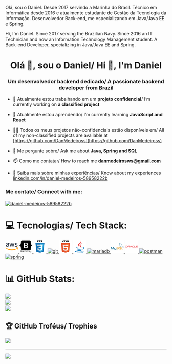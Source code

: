 Olá, sou o Daniel. 
Desde 2017 servindo a Marinha do Brasil. 
Técnico em Informática desde 2016 e atualmente estudante de Gestão da Tecnologia da Informação. 
Desenvolvedor Back-end, me especializando em Java/Java EE e Spring.

Hi, I'm Daniel. 
Since 2017 serving the Brazilian Navy. 
Since 2016 an IT Technician and now an Information Technology Management student. 
A Back-end Developer, specializing in Java/Java EE and Spring.
<!---
DanMedeiross/DanMedeiross is a ✨ special ✨ repository because its `README.md` (this file) appears on your GitHub profile.
You can click the Preview link to take a look at your changes.
--->

<h1 align="center">Olá 👋, sou o Daniel/ Hi 👋, I'm Daniel</h1>
<h3 align="center">Um desenvolvedor backend dedicado/ A passionate backend developer from Brazil</h3>

- 🔭 Atualmente estou trabalhando em um **projeto confidencial**/ I’m currently working on **a classified project**

- 🌱 Atualmente estou aprendendo/ I’m currently learning **JavaScript and React**

- 👨‍💻 Todos os meus projetos não-confidenciais estão disponíveis em/ All of my non-classified projects are available at [https://github.com/DanMedeiross](https://github.com/DanMedeiross)

- 💬 Me pergunte sobre/ Ask me about **Java, Spring and SQL**

- 📫 Como me contatar/ How to reach me **danmedeirosws@gmail.com**

- 📄 Saiba mais sobre minhas experiências/ Know about my experiences [linkedin.com/in/daniel-medeiros-58958222b](linkedin.com/in/daniel-medeiros-58958222b)

<h3 align="left">Me contate/ Connect with me:</h3>
<p align="left">
<a href="https://linkedin.com/in/daniel-medeiros-58958222b" target="blank"><img align="center" src="https://raw.githubusercontent.com/rahuldkjain/github-profile-readme-generator/master/src/images/icons/Social/linked-in-alt.svg" alt="daniel-medeiros-58958222b" height="30" width="40" /></a>
</p>

# 💻 Tecnologias/ Tech Stack:
<p align="left"> <a href="https://aws.amazon.com" target="_blank" rel="noreferrer"> <img src="https://raw.githubusercontent.com/devicons/devicon/master/icons/amazonwebservices/amazonwebservices-original-wordmark.svg" alt="aws" width="40" height="40"/> </a> <a href="https://getbootstrap.com" target="_blank" rel="noreferrer"> <img src="https://raw.githubusercontent.com/devicons/devicon/master/icons/bootstrap/bootstrap-plain-wordmark.svg" alt="bootstrap" width="40" height="40"/> </a> <a href="https://www.w3schools.com/css/" target="_blank" rel="noreferrer"> <img src="https://raw.githubusercontent.com/devicons/devicon/master/icons/css3/css3-original-wordmark.svg" alt="css3" width="40" height="40"/> </a> <a href="https://git-scm.com/" target="_blank" rel="noreferrer"> <img src="https://www.vectorlogo.zone/logos/git-scm/git-scm-icon.svg" alt="git" width="40" height="40"/> </a> <a href="https://www.w3.org/html/" target="_blank" rel="noreferrer"> <img src="https://raw.githubusercontent.com/devicons/devicon/master/icons/html5/html5-original-wordmark.svg" alt="html5" width="40" height="40"/> </a> <a href="https://www.java.com" target="_blank" rel="noreferrer"> <img src="https://raw.githubusercontent.com/devicons/devicon/master/icons/java/java-original.svg" alt="java" width="40" height="40"/> </a> <a href="https://mariadb.org/" target="_blank" rel="noreferrer"> <img src="https://www.vectorlogo.zone/logos/mariadb/mariadb-icon.svg" alt="mariadb" width="40" height="40"/> </a> <a href="https://www.mysql.com/" target="_blank" rel="noreferrer"> <img src="https://raw.githubusercontent.com/devicons/devicon/master/icons/mysql/mysql-original-wordmark.svg" alt="mysql" width="40" height="40"/> </a> <a href="https://www.oracle.com/" target="_blank" rel="noreferrer"> <img src="https://raw.githubusercontent.com/devicons/devicon/master/icons/oracle/oracle-original.svg" alt="oracle" width="40" height="40"/> </a> <a href="https://postman.com" target="_blank" rel="noreferrer"> <img src="https://www.vectorlogo.zone/logos/getpostman/getpostman-icon.svg" alt="postman" width="40" height="40"/> </a> <a href="https://spring.io/" target="_blank" rel="noreferrer"> <img src="https://www.vectorlogo.zone/logos/springio/springio-icon.svg" alt="spring" width="40" height="40"/> </a> </p>

# 📊 GitHub Stats:
![](https://github-readme-stats.vercel.app/api?username=DanMedeiross&theme=dark&hide_border=false&include_all_commits=true&count_private=true)<br/>
![](https://github-readme-streak-stats.herokuapp.com/?user=DanMedeiross&theme=dark&hide_border=false)<br/>
![](https://github-readme-stats.vercel.app/api/top-langs/?username=DanMedeiross&theme=dark&hide_border=false&include_all_commits=true&count_private=true&layout=compact)

## 🏆 GitHub Troféus/ Trophies
![](https://github-profile-trophy.vercel.app/?username=DanMedeiross&theme=matrix&no-frame=false&no-bg=true&margin-w=4)

---
[![](https://visitcount.itsvg.in/api?id=DanMedeiross&icon=0&color=0)](https://visitcount.itsvg.in)

<!-- Proudly created with GPRM ( https://gprm.itsvg.in ) -->
